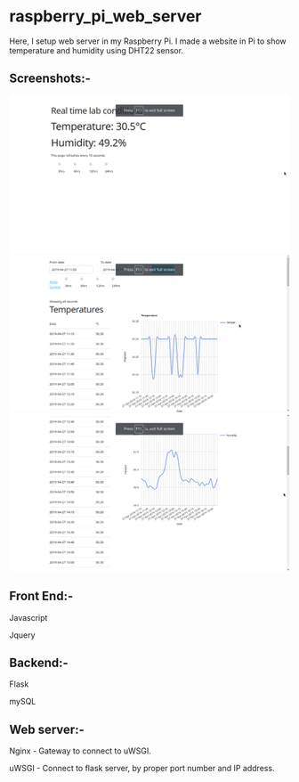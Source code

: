 # raspberry_pi_web_server

Here, I setup web server in my Raspberry Pi. I made a website in Pi to show temperature and humidity using DHT22 sensor. 

## Screenshots:-

![Alt text](Screenshots/page1.png?raw=true "Optional Title")
![Alt text](Screenshots/page2_1.png?raw=true "Optional Title")
![Alt text](Screenshots/page2_2.png?raw=true "Optional Title")


## Front End:-
Javascript

Jquery

## Backend:-
Flask

mySQL

## Web server:-
Nginx - Gateway to connect to uWSGI. 

uWSGI - Connect to flask server, by proper port number and IP address.
